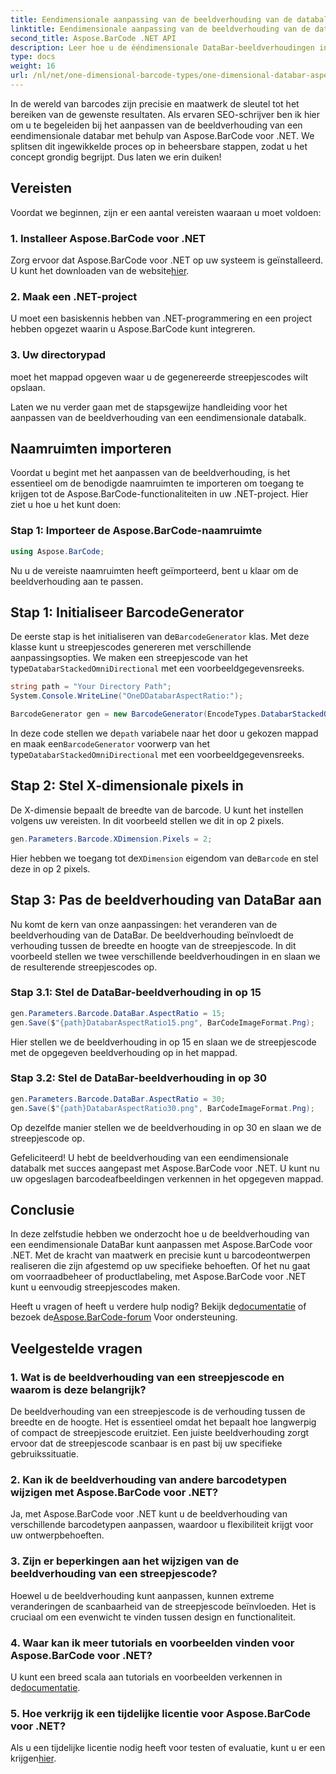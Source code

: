 ```yaml
---
title: Eendimensionale aanpassing van de beeldverhouding van de databalk
linktitle: Eendimensionale aanpassing van de beeldverhouding van de databalk
second_title: Aspose.BarCode .NET API
description: Leer hoe u de ééndimensionale DataBar-beeldverhoudingen in .NET kunt aanpassen met Aspose.BarCode. Verbeter de precisie en het ontwerp van streepjescodes.
type: docs
weight: 16
url: /nl/net/one-dimensional-barcode-types/one-dimensional-databar-aspect-ratio-customization/
---
```


In de wereld van barcodes zijn precisie en maatwerk de sleutel tot het bereiken van de gewenste resultaten. Als ervaren SEO-schrijver ben ik hier om u te begeleiden bij het aanpassen van de beeldverhouding van een eendimensionale databar met behulp van Aspose.BarCode voor .NET. We splitsen dit ingewikkelde proces op in beheersbare stappen, zodat u het concept grondig begrijpt. Dus laten we erin duiken!

## Vereisten

Voordat we beginnen, zijn er een aantal vereisten waaraan u moet voldoen:

### 1. Installeer Aspose.BarCode voor .NET

 Zorg ervoor dat Aspose.BarCode voor .NET op uw systeem is geïnstalleerd. U kunt het downloaden van de website[hier](https://releases.aspose.com/barcode/net/).

### 2. Maak een .NET-project

U moet een basiskennis hebben van .NET-programmering en een project hebben opgezet waarin u Aspose.BarCode kunt integreren.

### 3. Uw directorypad

moet het mappad opgeven waar u de gegenereerde streepjescodes wilt opslaan.

Laten we nu verder gaan met de stapsgewijze handleiding voor het aanpassen van de beeldverhouding van een eendimensionale databalk.

## Naamruimten importeren

Voordat u begint met het aanpassen van de beeldverhouding, is het essentieel om de benodigde naamruimten te importeren om toegang te krijgen tot de Aspose.BarCode-functionaliteiten in uw .NET-project. Hier ziet u hoe u het kunt doen:

### Stap 1: Importeer de Aspose.BarCode-naamruimte

```csharp
using Aspose.BarCode;
```

Nu u de vereiste naamruimten heeft geïmporteerd, bent u klaar om de beeldverhouding aan te passen.

## Stap 1: Initialiseer BarcodeGenerator

 De eerste stap is het initialiseren van de`BarcodeGenerator` klas. Met deze klasse kunt u streepjescodes genereren met verschillende aanpassingsopties. We maken een streepjescode van het type`DatabarStackedOmniDirectional` met een voorbeeldgegevensreeks.

```csharp
string path = "Your Directory Path";
System.Console.WriteLine("OneDDatabarAspectRatio:");

BarcodeGenerator gen = new BarcodeGenerator(EncodeTypes.DatabarStackedOmniDirectional, "(01)12345678901231");
```

 In deze code stellen we de`path` variabele naar het door u gekozen mappad en maak een`BarcodeGenerator` voorwerp van het type`DatabarStackedOmniDirectional` met een voorbeeldgegevensreeks.

## Stap 2: Stel X-dimensionale pixels in

De X-dimensie bepaalt de breedte van de barcode. U kunt het instellen volgens uw vereisten. In dit voorbeeld stellen we dit in op 2 pixels.

```csharp
gen.Parameters.Barcode.XDimension.Pixels = 2;
```

 Hier hebben we toegang tot de`XDimension` eigendom van de`Barcode` en stel deze in op 2 pixels.

## Stap 3: Pas de beeldverhouding van DataBar aan

Nu komt de kern van onze aanpassingen: het veranderen van de beeldverhouding van de DataBar. De beeldverhouding beïnvloedt de verhouding tussen de breedte en hoogte van de streepjescode. In dit voorbeeld stellen we twee verschillende beeldverhoudingen in en slaan we de resulterende streepjescodes op.

### Stap 3.1: Stel de DataBar-beeldverhouding in op 15

```csharp
gen.Parameters.Barcode.DataBar.AspectRatio = 15;
gen.Save($"{path}DatabarAspectRatio15.png", BarCodeImageFormat.Png);
```

Hier stellen we de beeldverhouding in op 15 en slaan we de streepjescode met de opgegeven beeldverhouding op in het mappad.

### Stap 3.2: Stel de DataBar-beeldverhouding in op 30

```csharp
gen.Parameters.Barcode.DataBar.AspectRatio = 30;
gen.Save($"{path}DatabarAspectRatio30.png", BarCodeImageFormat.Png);
```

Op dezelfde manier stellen we de beeldverhouding in op 30 en slaan we de streepjescode op.

Gefeliciteerd! U hebt de beeldverhouding van een eendimensionale databalk met succes aangepast met Aspose.BarCode voor .NET. U kunt nu uw opgeslagen barcodeafbeeldingen verkennen in het opgegeven mappad.

## Conclusie

In deze zelfstudie hebben we onderzocht hoe u de beeldverhouding van een eendimensionale DataBar kunt aanpassen met Aspose.BarCode voor .NET. Met de kracht van maatwerk en precisie kunt u barcodeontwerpen realiseren die zijn afgestemd op uw specifieke behoeften. Of het nu gaat om voorraadbeheer of productlabeling, met Aspose.BarCode voor .NET kunt u eenvoudig streepjescodes maken.

 Heeft u vragen of heeft u verdere hulp nodig? Bekijk de[documentatie](https://reference.aspose.com/barcode/net/) of bezoek de[Aspose.BarCode-forum](https://forum.aspose.com/c/barcode/13) Voor ondersteuning.

## Veelgestelde vragen

### 1. Wat is de beeldverhouding van een streepjescode en waarom is deze belangrijk?

De beeldverhouding van een streepjescode is de verhouding tussen de breedte en de hoogte. Het is essentieel omdat het bepaalt hoe langwerpig of compact de streepjescode eruitziet. Een juiste beeldverhouding zorgt ervoor dat de streepjescode scanbaar is en past bij uw specifieke gebruikssituatie.

### 2. Kan ik de beeldverhouding van andere barcodetypen wijzigen met Aspose.BarCode voor .NET?

Ja, met Aspose.BarCode voor .NET kunt u de beeldverhouding van verschillende barcodetypen aanpassen, waardoor u flexibiliteit krijgt voor uw ontwerpbehoeften.

### 3. Zijn er beperkingen aan het wijzigen van de beeldverhouding van een streepjescode?

Hoewel u de beeldverhouding kunt aanpassen, kunnen extreme veranderingen de scanbaarheid van de streepjescode beïnvloeden. Het is cruciaal om een evenwicht te vinden tussen design en functionaliteit.

### 4. Waar kan ik meer tutorials en voorbeelden vinden voor Aspose.BarCode voor .NET?

 U kunt een breed scala aan tutorials en voorbeelden verkennen in de[documentatie](https://reference.aspose.com/barcode/net/).

### 5. Hoe verkrijg ik een tijdelijke licentie voor Aspose.BarCode voor .NET?

 Als u een tijdelijke licentie nodig heeft voor testen of evaluatie, kunt u er een krijgen[hier](https://purchase.aspose.com/temporary-license/).


